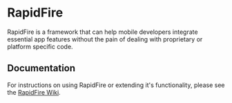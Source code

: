 # RapidFire
RapidFire is a framework that can help mobile developers integrate essential app features without the pain of dealing with proprietary or platform specific code.

## Documentation
For instructions on using RapidFire or extending it's functionality, please see the [RapidFire Wiki](https://github.com/nickenchev/rapidfire/wiki).
